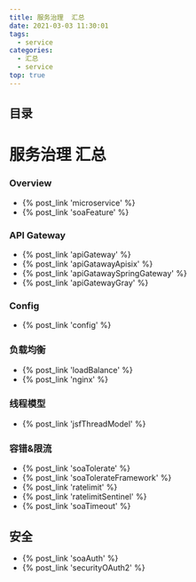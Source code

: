 ```yaml
---
title: 服务治理  汇总
date: 2021-03-03 11:30:01
tags:
  - service
categories: 
  - 汇总
  - service
top: true  
---
```


<p></p>
<!-- more -->

## 目录
<!-- toc -->

# 服务治理  汇总
### Overview
+ {% post_link 'microservice' %}
+ {% post_link 'soaFeature' %}

### API Gateway
+ {% post_link 'apiGateway' %}
+ {% post_link 'apiGatawayApisix' %}
+ {% post_link 'apiGatawaySpringGateway' %}
+ {% post_link 'apiGatewayGray' %}

### Config
+ {% post_link 'config' %}

### 负载均衡
- {% post_link 'loadBalance' %}
- {% post_link 'nginx' %}

### 线程模型
+ {% post_link 'jsfThreadModel' %}

### 容错&限流
+ {% post_link 'soaTolerate' %}
+ {% post_link 'soaTolerateFramework' %}
+ {% post_link  'ratelimit' %}
+ {% post_link  'ratelimitSentinel' %}
+ {% post_link 'soaTimeout' %}

## 安全
+ {% post_link 'soaAuth' %}
+ {% post_link 'securityOAuth2' %}











